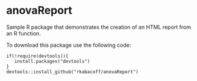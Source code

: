 # anovaReport

Sample R package that demonstrates the creation of an HTML report from an R function.

To download this package use the following code:

```
if(!require(devtools)){
   install.packages("devtools")
}
devtools::install_github("rkabacoff/anovaReport")
```

